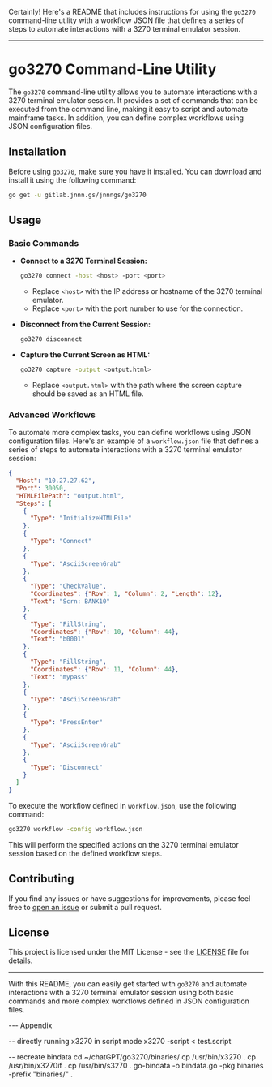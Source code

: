 Certainly! Here's a README that includes instructions for using the `go3270` command-line utility with a workflow JSON file that defines a series of steps to automate interactions with a 3270 terminal emulator session.

---

# go3270 Command-Line Utility

The `go3270` command-line utility allows you to automate interactions with a 3270 terminal emulator session. It provides a set of commands that can be executed from the command line, making it easy to script and automate mainframe tasks. In addition, you can define complex workflows using JSON configuration files.

## Installation

Before using `go3270`, make sure you have it installed. You can download and install it using the following command:

```bash
go get -u gitlab.jnnn.gs/jnnngs/go3270
```

## Usage

### Basic Commands

- **Connect to a 3270 Terminal Session:**

  ```bash
  go3270 connect -host <host> -port <port>
  ```

  - Replace `<host>` with the IP address or hostname of the 3270 terminal emulator.
  - Replace `<port>` with the port number to use for the connection.

- **Disconnect from the Current Session:**

  ```bash
  go3270 disconnect
  ```

- **Capture the Current Screen as HTML:**

  ```bash
  go3270 capture -output <output.html>
  ```

  - Replace `<output.html>` with the path where the screen capture should be saved as an HTML file.

### Advanced Workflows

To automate more complex tasks, you can define workflows using JSON configuration files. Here's an example of a `workflow.json` file that defines a series of steps to automate interactions with a 3270 terminal emulator session:

```json
{
  "Host": "10.27.27.62",
  "Port": 30050,
  "HTMLFilePath": "output.html",
  "Steps": [
    {
      "Type": "InitializeHTMLFile"
    },
    {
      "Type": "Connect"
    },
    {
      "Type": "AsciiScreenGrab"
    },
    {
      "Type": "CheckValue",
      "Coordinates": {"Row": 1, "Column": 2, "Length": 12},
      "Text": "Scrn: BANK10"
    },
    {
      "Type": "FillString",
      "Coordinates": {"Row": 10, "Column": 44},
      "Text": "b0001"
    },
    {
      "Type": "FillString",
      "Coordinates": {"Row": 11, "Column": 44},
      "Text": "mypass"
    },
    {
      "Type": "AsciiScreenGrab"
    },
    {
      "Type": "PressEnter"
    },
    {
      "Type": "AsciiScreenGrab"
    },
    {
      "Type": "Disconnect"
    }
  ]
}
```

To execute the workflow defined in `workflow.json`, use the following command:

```bash
go3270 workflow -config workflow.json
```

This will perform the specified actions on the 3270 terminal emulator session based on the defined workflow steps.

## Contributing

If you find any issues or have suggestions for improvements, please feel free to [open an issue](https://gitlab.jnnn.gs/jnnngs/go3270/-/issues) or submit a pull request.

## License

This project is licensed under the MIT License - see the [LICENSE](LICENSE) file for details.

---

With this README, you can easily get started with `go3270` and automate interactions with a 3270 terminal emulator session using both basic commands and more complex workflows defined in JSON configuration files.


--- Appendix

-- directly running x3270 in script mode
x3270 -script < test.script

-- recreate bindata
cd ~/chatGPT/go3270/binaries/
cp /usr/bin/x3270 .
cp /usr/bin/x3270if .
cp /usr/bin/s3270 .
go-bindata -o bindata.go -pkg binaries -prefix "binaries/" .